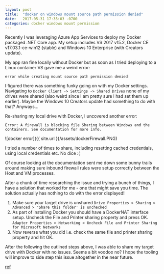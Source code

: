 ```yaml
---
layout: post
title:  "docker on windows mount source path permission denied"
date:   2017-05-31 17:35:03 -0700
categories: docker windows mount permission
---
```


Recently I was leveraging Azure App Services to deploy my Docker packaged .NET Core app. My setup includes VS 2017 v15.2, Docker CE v17.03.1-ce-win12 (stable) and Windows 10 Enterprise (with Creators update).

My app ran fine locally without Docker but as soon as I tried deploying to a Linux container VS gave me a weird error:

```
error while creating mount source path permission denied
```

I figured there was something funky going on with my Docker settings. Navigating to `Docker Client -> Settings -> Shared Drives` none of my drives were shared (also weird since I am pretty sure I had set them up earlier). Maybe the Windows 10 Creators update had something to do with that? Anyways...

Re-sharing my local drive with Docker, I uncovered another error:

```
Error: A firewall is blocking file Sharing between Windows and the containers. See documentation for more info.
```

![docker error]({{ site.url }}/assets/dockerFirewall.PNG)

I tried a number of times to share, including resetting cached credentials, using local credentials etc. No dice :(

Of course looking at the documentation sent me down some bunny trails around making sure inbound firewall rules were setup correctly between the Host and VM processes.

After a chunk of time researching the issue and trying a bunch of things, I have a solution that worked for me - one that might save you time. The solution actually has nothing to do with the error displayed!


1. Make sure your target drive is unshared `Drive Properties > Sharing > Advanced > 'Share this folder' is unchecked`
2. As part of installing Docker you should have a DockerNAT interface setup. Uncheck the File and Printer sharing property and press OK. `Adapter Properties > Networking > Uncheck File and Printer Sharing for Microsoft Networks`
3. Now reverse what you did i.e. check the same file and printer sharing property and hit OK.

After the following the outlined steps above, I was able to share my target drive with Docker with no issues. Seems a bit voodoo no? I hope the tooling will improve to side step this issue altogether in the near future.

[ref](https://stackoverflow.com/questions/42203488/settings-to-windows-firewall-to-allow-docker-for-windows-to-share-drive)